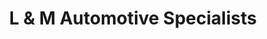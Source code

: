 ---
title: "L & M Automotive Specialists"
url: /allentown/l-and-m-automotive-specialists/
shop: car repair
---